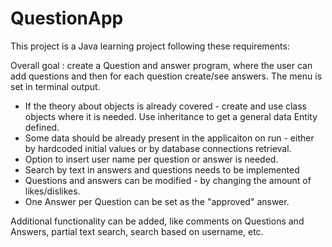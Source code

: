 # QuestionApp

This project is a Java learning project following these requirements:

Overall goal : create a Question and answer program, where the user can add questions and then for each question create/see answers.
The menu is set in terminal output. 
* If the theory about objects is already covered - create and use class objects where it is needed. Use inheritance to get a general data Entity defined.
* Some data should be already present in the applicaiton on run - either by hardcoded initial values or by database connections retrieval.
* Option to insert user name per question or answer is needed.
* Search by text in answers and questions needs to be implemented
* Questions and answers can be modified - by changing the amount of likes/dislikes.
* One Answer per Question can be set as the "approved" answer.

Additional functionality can be added, like comments on Questions and Answers, partial text search, search based on username, etc.
